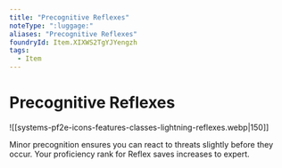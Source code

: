 ```yaml
---
title: "Precognitive Reflexes"
noteType: ":luggage:"
aliases: "Precognitive Reflexes"
foundryId: Item.XIXWS2TgYJYengzh
tags:
  - Item
---
```


# Precognitive Reflexes
![[systems-pf2e-icons-features-classes-lightning-reflexes.webp|150]]

Minor precognition ensures you can react to threats slightly before they occur. Your proficiency rank for Reflex saves increases to expert.
